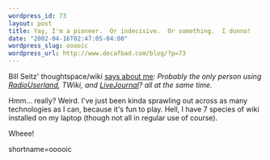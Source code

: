 ```yaml
--- 
wordpress_id: 73
layout: post
title: Yay, I'm a pioneer.  Or indecisive.  Or something.  I dunno!
date: "2002-04-16T02:47:05-04:00"
wordpress_slug: ooooic
wordpress_url: http://www.decafbad.com/blog/?p=73
---
```

<p>Bill Seitz' thoughtspace/wiki <a href="http://webseitz.fluxent.com/wiki/LesOrchard">says about me</a>: <i>Probably the only person using <a href="http://www.decafbad.com/twiki/bin/view/Main/RadioUserland">RadioUserland</a>, TWiki, and <a href="http://www.decafbad.com/twiki/bin/view/Main/LiveJournal">LiveJournal</a>? all at the same time.</i></p>
<p>Hmm... really?  Weird.  I've just been kinda sprawling out across as many technologies as I can, because it's fun to play.  Hell, I have 7 species of wiki installed on my laptop (though not all in regular use of course).</p>
<p>Wheee!</p>
<!--more-->
shortname=ooooic
